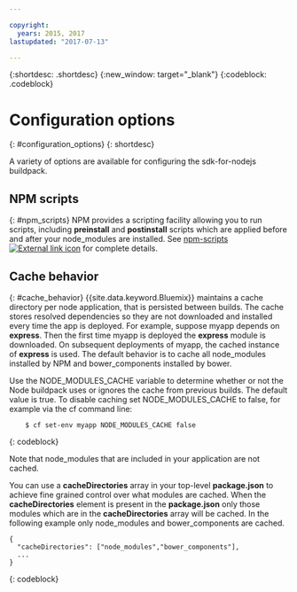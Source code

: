 ```yaml
---

copyright:
  years: 2015, 2017
lastupdated: "2017-07-13"

---
```


{:shortdesc: .shortdesc}
{:new_window: target="_blank"}
{:codeblock: .codeblock}

# Configuration options
{: #configuration_options}
{: shortdesc}

A variety of options are available for configuring the
sdk-for-nodejs buildpack.

## NPM scripts
{: #npm_scripts}
NPM provides a scripting facility allowing you to run scripts, including **preinstall** and **postinstall** scripts which are applied before and after your node_modules are installed.  See [npm-scripts ![External link icon](../../icons/launch-glyph.svg "External link icon")](https://docs.npmjs.com/misc/scripts) for complete details.

## Cache behavior
{: #cache_behavior}
{{site.data.keyword.Bluemix}} maintains a cache directory per node application, that is persisted between builds. The cache stores resolved dependencies so they are not downloaded and installed every time the app is deployed.  For example, suppose myapp depends on **express**.  Then the first time myapp is deployed the **express** module is downloaded.  On subsequent deployments of myapp,  the cached instance of **express** is used. The default behavior is to cache all node_modules installed by NPM and bower_components installed by bower.

Use the NODE_MODULES_CACHE variable to determine whether or not the Node buildpack uses or ignores the cache from previous builds. The default value is true.  To disable caching set NODE_MODULES_CACHE to false, for example via the cf command line:
```
    $ cf set-env myapp NODE_MODULES_CACHE false
```
{: codeblock}

Note that node_modules that are included in your application are not cached.

You can use a **cacheDirectories** array in your top-level **package.json** to achieve fine grained control over what modules are cached.  When the **cacheDirectories** element is present in the **package.json** only those modules which are in the **cacheDirectories** array will be cached.  In the following example only node_modules and bower_components are cached.
```
{
  "cacheDirectories": ["node_modules","bower_components"],
  ...
}
```
{: codeblock}
